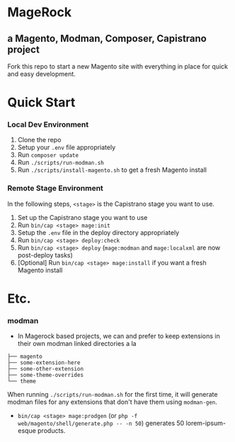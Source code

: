 # MageRock
## a Magento, Modman, Composer, Capistrano project
Fork this repo to start a new Magento site with everything in place for quick and easy development.

# Quick Start
### Local Dev Environment
1. Clone the repo
2. Setup your `.env` file appropriately
3. Run `composer update`
4. Run `./scripts/run-modman.sh`
4. Run `./scripts/install-magento.sh` to get a fresh Magento install

### Remote Stage Environment
In the following steps, `<stage>` is the Capistrano stage you want to use. 

1. Set up the Capistrano stage you want to use
2. Run `bin/cap <stage> mage:init`
3. Setup the `.env` file in the deploy directory appropriately
4. Run `bin/cap <stage> deploy:check`
5. Run `bin/cap <stage> deploy` (`mage:modman` and `mage:localxml` are now post-deploy tasks)
6. [Optional] Run `bin/cap <stage> mage:install` if you want a fresh Magento install

# Etc.
### modman
* In Magerock based projects, we can and prefer to keep extensions in their own modman linked directories a la 
```web
├── magento
├── some-extension-here
├── some-other-extension
├── some-theme-overrides
└── theme
```
When running `./scripts/run-modman.sh` for the first time, it will generate modman files for any extensions that don't have them using `modman-gen`. 

* `bin/cap <stage> mage:prodgen` (or `php -f web/magento/shell/generate.php -- -n 50`) generates 50 lorem-ipsum-esque products.
